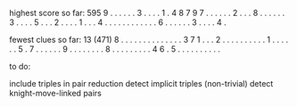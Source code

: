 highest score so far:
595
9 . . . . . . 3 .
. . . 1 . 4 8 7 9
7 . . . . . . 2 .
. . 8 . . . . . .
3 . . . . 5 . . .
2 . . . . 1 . . .
4 . . . . . . . .
. . . . 6 . . . .
. . 3 . . . . 4 .

fewest clues so far:
13 (471)
8 . . . . . . . .
. . . . . . 3 7 1
. . . 2 . . . . .
. . . . . 1 . . .
. . . 5 . 7 . . .
. . . 9 . . . . .
. . . 8 . . . . .
. . . . 4 6 . 5 .
. . . . . . . . .

to do:

include triples in pair reduction
detect implicit triples (non-trivial)
detect knight-move-linked pairs